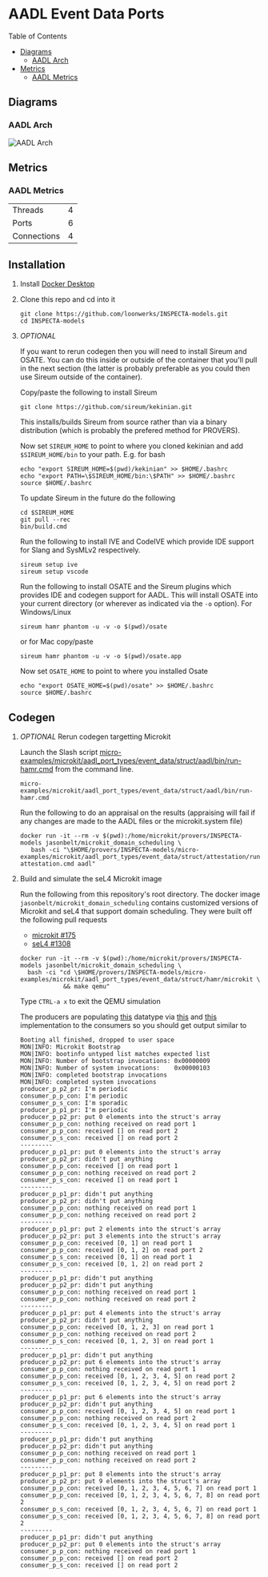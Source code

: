 # AADL Event Data Ports

 Table of Contents
  * [Diagrams](#diagrams)
    * [AADL Arch](#aadl-arch)
  * [Metrics](#metrics)
    * [AADL Metrics](#aadl-metrics)

## Diagrams
### AADL Arch
![AADL Arch](aadl/diagrams/arch.svg)

## Metrics
### AADL Metrics
| | |
|--|--|
|Threads|4|
|Ports|6|
|Connections|4|


## Installation


1. Install [Docker Desktop](https://www.docker.com/products/docker-desktop/)

1. Clone this repo and cd into it

   ```
   git clone https://github.com/loonwerks/INSPECTA-models.git
   cd INSPECTA-models
   ```

1. *OPTIONAL*

    If you want to rerun codegen then you will need to install Sireum
    and OSATE.  You can do this inside or outside of the container that you'll pull in the next section (the latter is probably preferable as you could then use Sireum outside of the container).

    Copy/paste the following to install Sireum
    ```
    git clone https://github.com/sireum/kekinian.git
    ```

    This installs/builds Sireum from source rather than via a binary distribution (which is probably the prefered method for PROVERS).  

    Now set ``SIREUM_HOME`` to point to where you cloned kekinian and add ``$SIREUM_HOME/bin`` to your path.  E.g. for bash

    ```
    echo "export SIREUM_HOME=$(pwd)/kekinian" >> $HOME/.bashrc
    echo "export PATH=\$SIREUM_HOME/bin:\$PATH" >> $HOME/.bashrc
    source $HOME/.bashrc
    ```

    To update Sireum in the future do the following
    ```
    cd $SIREUM_HOME
    git pull --rec
    bin/build.cmd
    ```

    Run the following to install IVE and CodeIVE which provide IDE support for Slang and SysMLv2 respectively.
    ```
    sireum setup ive
    sireum setup vscode
    ```

    Run the following to install OSATE and the Sireum plugins which provides IDE and codegen support for AADL. This will install OSATE into your current directory (or wherever as indicated via the ``-o`` option).  For Windows/Linux 
    ```
    sireum hamr phantom -u -v -o $(pwd)/osate
    ```

    or for Mac copy/paste
    ```
    sireum hamr phantom -u -v -o $(pwd)/osate.app
    ```

    Now set ``OSATE_HOME`` to point to where you installed Osate

    ```
    echo "export OSATE_HOME=$(pwd)/osate" >> $HOME/.bashrc
    source $HOME/.bashrc
    ```

## Codegen

1. *OPTIONAL* Rerun codegen targetting Microkit
   
   
    Launch the Slash script [micro-examples/microkit/aadl_port_types/event_data/struct/aadl/bin/run-hamr.cmd](aadl/bin/run-hamr.cmd) from the command line.  

   ```
   micro-examples/microkit/aadl_port_types/event_data/struct/aadl/bin/run-hamr.cmd
   ```

   Run the following to do an appraisal on the results (appraising will fail if any changes are made to the AADL files or the microkit.system file)

   ```
   docker run -it --rm -v $(pwd):/home/microkit/provers/INSPECTA-models jasonbelt/microkit_domain_scheduling \
      bash -ci "\$HOME/provers/INSPECTA-models/micro-examples/microkit/aadl_port_types/event_data/struct/attestation/run-attestation.cmd aadl"
   ``` 
1. Build and simulate the seL4 Microkit image

    Run the following from this repository's root directory.  The docker image ``jasonbelt/microkit_domain_scheduling`` contains customized versions of Microkit and seL4 that support domain scheduling. They were built off the following pull requests

   - [microkit #175](https://github.com/seL4/microkit/pull/175)
   - [seL4 #1308](https://github.com/seL4/seL4/pull/1308)

    ```
    docker run -it --rm -v $(pwd):/home/microkit/provers/INSPECTA-models jasonbelt/microkit_domain_scheduling \
      bash -ci "cd \$HOME/provers/INSPECTA-models/micro-examples/microkit/aadl_port_types/event_data/struct/hamr/microkit \
                && make qemu"
    ```

    Type ``CTRL-a x`` to exit the QEMU simulation

    The producers are populating [this](aadl/event_data_2_prod_2_cons.aadl#L25-L29) datatype via [this](hamr/microkit/components/producer_p_p1_producer/src/producer_p_p1_producer_user.c#L10-L24) and [this](hamr/microkit/components/producer_p_p2_producer/src/producer_p_p2_producer_user.c#L10-L23) implementation to the consumers so you should get output similar to

    ```
    Booting all finished, dropped to user space
    MON|INFO: Microkit Bootstrap
    MON|INFO: bootinfo untyped list matches expected list
    MON|INFO: Number of bootstrap invocations: 0x00000009
    MON|INFO: Number of system invocations:    0x00000103
    MON|INFO: completed bootstrap invocations
    MON|INFO: completed system invocations
    producer_p_p2_pr: I'm periodic
    consumer_p_p_con: I'm periodic
    consumer_p_s_con: I'm sporadic
    producer_p_p1_pr: I'm periodic
    producer_p_p2_pr: put 0 elements into the struct's array
    consumer_p_p_con: nothing received on read port 1
    consumer_p_p_con: received [] on read port 2
    consumer_p_s_con: received [] on read port 2
    ---------
    producer_p_p1_pr: put 0 elements into the struct's array
    producer_p_p2_pr: didn't put anything
    consumer_p_p_con: received [] on read port 1
    consumer_p_p_con: nothing received on read port 2
    consumer_p_s_con: received [] on read port 1
    ---------
    producer_p_p1_pr: didn't put anything
    producer_p_p2_pr: didn't put anything
    consumer_p_p_con: nothing received on read port 1
    consumer_p_p_con: nothing received on read port 2
    ---------
    producer_p_p1_pr: put 2 elements into the struct's array
    producer_p_p2_pr: put 3 elements into the struct's array
    consumer_p_p_con: received [0, 1] on read port 1
    consumer_p_p_con: received [0, 1, 2] on read port 2
    consumer_p_s_con: received [0, 1] on read port 1
    consumer_p_s_con: received [0, 1, 2] on read port 2
    ---------
    producer_p_p1_pr: didn't put anything
    producer_p_p2_pr: didn't put anything
    consumer_p_p_con: nothing received on read port 1
    consumer_p_p_con: nothing received on read port 2
    ---------
    producer_p_p1_pr: put 4 elements into the struct's array
    producer_p_p2_pr: didn't put anything
    consumer_p_p_con: received [0, 1, 2, 3] on read port 1
    consumer_p_p_con: nothing received on read port 2
    consumer_p_s_con: received [0, 1, 2, 3] on read port 1
    ---------
    producer_p_p1_pr: didn't put anything
    producer_p_p2_pr: put 6 elements into the struct's array
    consumer_p_p_con: nothing received on read port 1
    consumer_p_p_con: received [0, 1, 2, 3, 4, 5] on read port 2
    consumer_p_s_con: received [0, 1, 2, 3, 4, 5] on read port 2
    ---------
    producer_p_p1_pr: put 6 elements into the struct's array
    producer_p_p2_pr: didn't put anything
    consumer_p_p_con: received [0, 1, 2, 3, 4, 5] on read port 1
    consumer_p_p_con: nothing received on read port 2
    consumer_p_s_con: received [0, 1, 2, 3, 4, 5] on read port 1
    ---------
    producer_p_p1_pr: didn't put anything
    producer_p_p2_pr: didn't put anything
    consumer_p_p_con: nothing received on read port 1
    consumer_p_p_con: nothing received on read port 2
    ---------
    producer_p_p1_pr: put 8 elements into the struct's array
    producer_p_p2_pr: put 9 elements into the struct's array
    consumer_p_p_con: received [0, 1, 2, 3, 4, 5, 6, 7] on read port 1
    consumer_p_p_con: received [0, 1, 2, 3, 4, 5, 6, 7, 8] on read port 2
    consumer_p_s_con: received [0, 1, 2, 3, 4, 5, 6, 7] on read port 1
    consumer_p_s_con: received [0, 1, 2, 3, 4, 5, 6, 7, 8] on read port 2
    ---------
    producer_p_p1_pr: didn't put anything
    producer_p_p2_pr: put 0 elements into the struct's array
    consumer_p_p_con: nothing received on read port 1
    consumer_p_p_con: received [] on read port 2
    consumer_p_s_con: received [] on read port 2
    ```